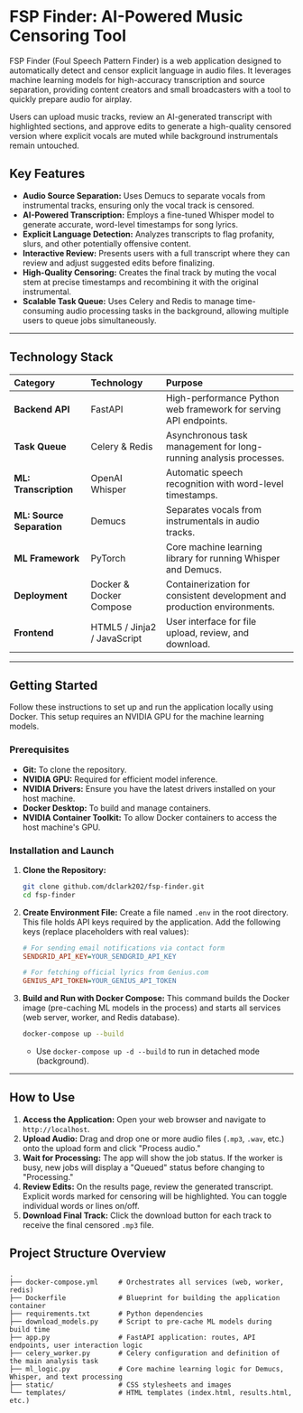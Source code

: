 # FSP Finder: AI-Powered Music Censoring Tool

FSP Finder (Foul Speech Pattern Finder) is a web application designed to automatically detect and censor explicit language in audio files. It leverages machine learning models for high-accuracy transcription and source separation, providing content creators and small broadcasters with a tool to quickly prepare audio for airplay.

Users can upload music tracks, review an AI-generated transcript with highlighted sections, and approve edits to generate a high-quality censored version where explicit vocals are muted while background instrumentals remain untouched.

## Key Features

* **Audio Source Separation:** Uses Demucs to separate vocals from instrumental tracks, ensuring only the vocal track is censored.
* **AI-Powered Transcription:** Employs a fine-tuned Whisper model to generate accurate, word-level timestamps for song lyrics.
* **Explicit Language Detection:** Analyzes transcripts to flag profanity, slurs, and other potentially offensive content.
* **Interactive Review:** Presents users with a full transcript where they can review and adjust suggested edits before finalizing.
* **High-Quality Censoring:** Creates the final track by muting the vocal stem at precise timestamps and recombining it with the original instrumental.
* **Scalable Task Queue:** Uses Celery and Redis to manage time-consuming audio processing tasks in the background, allowing multiple users to queue jobs simultaneously.

---

## Technology Stack

| Category | Technology | Purpose |
| :--- | :--- | :--- |
| **Backend API** | FastAPI | High-performance Python web framework for serving API endpoints. |
| **Task Queue** | Celery & Redis | Asynchronous task management for long-running analysis processes. |
| **ML: Transcription** | OpenAI Whisper | Automatic speech recognition with word-level timestamps. |
| **ML: Source Separation** | Demucs | Separates vocals from instrumentals in audio tracks. |
| **ML Framework** | PyTorch | Core machine learning library for running Whisper and Demucs. |
| **Deployment** | Docker & Docker Compose | Containerization for consistent development and production environments. |
| **Frontend** | HTML5 / Jinja2 / JavaScript | User interface for file upload, review, and download. |

---

## Getting Started

Follow these instructions to set up and run the application locally using Docker. This setup requires an NVIDIA GPU for the machine learning models.

### Prerequisites

* **Git:** To clone the repository.
* **NVIDIA GPU:** Required for efficient model inference.
* **NVIDIA Drivers:** Ensure you have the latest drivers installed on your host machine.
* **Docker Desktop:** To build and manage containers.
* **NVIDIA Container Toolkit:** To allow Docker containers to access the host machine's GPU.

### Installation and Launch

1.  **Clone the Repository:**
    ```bash
    git clone github.com/dclark202/fsp-finder.git
    cd fsp-finder
    ```

2.  **Create Environment File:**
    Create a file named `.env` in the root directory. This file holds API keys required by the application. Add the following keys (replace placeholders with real values):
    ```ini
    # For sending email notifications via contact form
    SENDGRID_API_KEY=YOUR_SENDGRID_API_KEY

    # For fetching official lyrics from Genius.com
    GENIUS_API_TOKEN=YOUR_GENIUS_API_TOKEN
    ```

3.  **Build and Run with Docker Compose:**
    This command builds the Docker image (pre-caching ML models in the process) and starts all services (web server, worker, and Redis database).

    ```bash
    docker-compose up --build
    ```
    * Use `docker-compose up -d --build` to run in detached mode (background).

---

## How to Use

1.  **Access the Application:** Open your web browser and navigate to `http://localhost`.
2.  **Upload Audio:** Drag and drop one or more audio files (`.mp3`, `.wav`, etc.) onto the upload form and click "Process audio."
3.  **Wait for Processing:** The app will show the job status. If the worker is busy, new jobs will display a "Queued" status before changing to "Processing."
4.  **Review Edits:** On the results page, review the generated transcript. Explicit words marked for censoring will be highlighted. You can toggle individual words or lines on/off.
5.  **Download Final Track:** Click the download button for each track to receive the final censored `.mp3` file.

## Project Structure Overview
```text
.
├── docker-compose.yml     # Orchestrates all services (web, worker, redis)
├── Dockerfile             # Blueprint for building the application container
├── requirements.txt       # Python dependencies
├── download_models.py     # Script to pre-cache ML models during build time
├── app.py                 # FastAPI application: routes, API endpoints, user interaction logic
├── celery_worker.py       # Celery configuration and definition of the main analysis task
├── ml_logic.py            # Core machine learning logic for Demucs, Whisper, and text processing
├── static/                # CSS stylesheets and images
└── templates/             # HTML templates (index.html, results.html, etc.)
```
